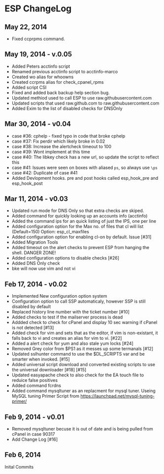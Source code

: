 ESP ChangeLog
============

May 22, 2014
------------
 * Fixed ccprpms command.

May 19, 2014 - v.0.05
---------------------
 * Added Peters acctinfo script
 * Renamed previous acctinfo script to acctinfo-marco
 * Created wo alias for  whoowns
 * Created ccrpms alias for check_cpanel_rpms
 * Added script CSI
 * Fixed and added back backup help section bug.
 * Updated methiod used to call ESP to use raw.githubusercontent.com
 * Updated scripts that used raw.github.com to raw.githubusercontent.com
 * Added Exim to the list of disabled checks for DNSOnly 



Mar 30, 2014 - v0.04
--------------------
 * case #36: cphelp - fixed typo in code that broke cphelp
 * case #37: Fix perdir which likely broke in 0.02
 * case #38: Increase the alertcheck timeout to 100
 * case #39: Wont implement at this time
 * case #40: The libkey check has a new url, so update the script to reflect this
 * case #41: Issues were seen on boxes with aliased `ps`, so always use `\ps`
 * case #42: Duplicate of case #41
 * Added Devlopment hooks. pre and post hooks called esp_hook_pre and esp_hook_post



Mar 11, 2014 - v0.03
--------------------
 * Updated run mode for DNS Only so that extra checks are skiped.
 * Added command for quickly looking up an accounts info (acctinfo) 
 * Added the command ips for an quick listing of just the IPS, one per line
 * Added configuration option for the Max no. of files that cl will list (Default=150) Option:  esp_cl_maxfiles
 * Added configuration option for enabling cl-on by default.   Issue [#31]
 * Added Migration Tools
 * Added timeout on the alert checks to prevent ESP from hanging the shell. DANGER ZONE!
 * Added configuration options to disable checks [#26]
 * Added DNS Only check
 * bke will now use vim and not vi


Feb 17, 2014 - v0.02
--------------
 * Implemented New configuration option system
 * Configuration option to call SSP automaticaly, however SSP is still disabled by default
 * Replaced history line number with the ticket number [#10]
 * Added checks to test if the mailserver process is dead
 * Addded check to check for cPanel and display 10 sec warning if cPanel is not detected [#13]
 * Added check for vim and sets that as the editor,  if vim is non-existant, it falls back to vi and creates an alias for vim to vi. [#22] 
 * Added a alert check for yum and also stale yum locks [#24]
 * Removed Grey color from $PS1 as it messes up some termanals [#12]
 * Updated sslhunter command to use the $DL_SCRIPTS var and be smarter when invoked. [#15]
 * Added universal script download and converted existing scripts to use the universal downloader [#18] [#15]
 * Updated easyapache check to also check for the EA touch file to reduice false positives
 * Added command fcrdns
 * Added command mysqltuner as an replacment for mysql tuner.  Useing MySQL tuning Primer Script from https://launchpad.net/mysql-tuning-primer/

Feb 9, 2014 - v0.01
-----------
 * Removed mysqltuner becuse it is out of date and is being pulled from cPanel in case 90317
 * Add Change Log [#16]

Feb 6, 2014
-----------
Inital Commits
